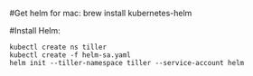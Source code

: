 #Get helm for mac:
    brew install kubernetes-helm

#Install Helm:

    kubectl create ns tiller
    kubectl create -f helm-sa.yaml
    helm init --tiller-namespace tiller --service-account helm